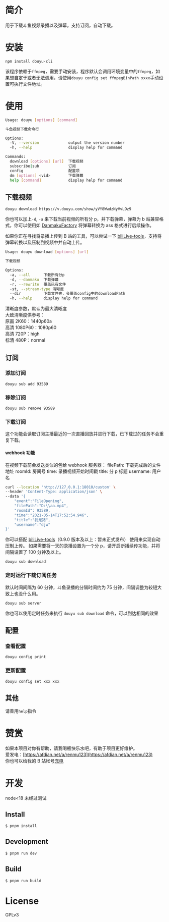 # 简介

用于下载斗鱼视频录播以及弹幕，支持订阅，自动下载。

# 安装

`npm install douyu-cli`

该程序依赖于`ffmpeg`，需要手动安装，程序默认会调用环境变量中的`ffmpeg`，如果想自定于或者无法调用，请使用`douyu config set ffmpegBinPath xxxx`手动设置可执行文件地址。

# 使用

```bash
Usage: douyu [options] [command]

斗鱼视频下载命令行

Options:
  -V, --version             output the version number
  -h, --help                display help for command

Commands:
  download [options] [url]  下载视频
  subscribe|sub             订阅
  config                    配置项
  dm [options] <vid>        下载弹幕
  help [command]            display help for command
```

## 下载视频

`douyu download https://v.douyu.com/show/yVY8WwdzNyVvLOz9`

你也可以加上`-d`, `-a` 来下载当前视频的所有分 p，并下载弹幕，弹幕为 b 站兼容格式，你可以使用如 [DanmakuFactory](https://github.com/hihkm/DanmakuFactory) 将弹幕转换为 ass 格式进行后续操作。

如果你正在寻找将录播上传到 B 站的工具，可以尝试一下 [biliLive-tools](https://github.com/renmu123/biliLive-tools)，支持将弹幕转换以及压制到视频中并自动上传。

```bash
Usage: douyu download [options] [url]

下载视频

Options:
  -a, --all      下载所有分p
  -d, --danmaku  下载弹幕
  -r, --rewrite  覆盖已有文件
  -st, --stream-type 清晰度
  --dir          下载文件夹，会覆盖config中的downloadPath
  -h, --help     display help for command
```

清晰度参数，默认为最大清晰度  
大致清晰度供参考：  
原画 2K60：1440p60a  
高清 1080P60：1080p60  
高清 720P：high  
标清 480P：normal

## 订阅

### 添加订阅

`douyu sub add 93589`

### 移除订阅

`douyu sub remove 93589`

### 下载订阅

这个功能会读取订阅主播最近的一次直播回放并进行下载，已下载过的任务不会重复下载。

#### webhook 功能

在视频下载前会发送类似的包给 webhook 服务器：
filePath: 下载完成后的文件地址
roomId: 房间号
time: 录播视频开始时间戳
title: 分 p 标题
username: 用户名

```bash
curl --location 'http://127.0.0.1:18010/custom' \
--header 'Content-Type: application/json' \
--data '{
    "event":"FileOpening",
    "filePath":"D:\\aa.mp4",
    "roomId": 93589,
    "time":"2021-05-14T17:52:54.946",
    "title":"我是猪",
    "username":"djw"
}'
```

你可以搭配 [biliLive-tools](https://github.com/renmu123/biliLive-tools)（0.9.0 版本及以上：暂未正式发布） 使用来实现自动压制上传。
如果需要将一天的录播设置为一个分 p，请开启断播续传功能，并将间隔设置了 100 分钟及以上。

`douyu sub download`

### 定时运行下载订阅任务

默认时间间隔为 60 分钟，斗鱼录播的分隔时间约为 75 分钟，间隔调整为较短大致上也没什么用。

`douyu sub server`

你也可以使用定时任务来执行 `douyu sub download` 命令，可以到达相同的效果

## 配置

### 查看配置

`douyu config print`

### 更新配置

`douyu config set xxx xxx`

## 其他

请善用`help`指令

# 赞赏

如果本项目对你有帮助，请我喝瓶快乐水吧，有助于项目更好维护。  
爱发电：[https://afdian.net/a/renmu123](https://afdian.net/a/renmu123)  
你也可以给我的 B 站帐号[充电](https://space.bilibili.com/10995238)

# 开发

node<18 未经过测试

## Install

```bash
$ pnpm install
```

## Development

```bash
$ pnpm run dev
```

## Build

```bash
$ pnpm run build
```

# License

GPLv3
